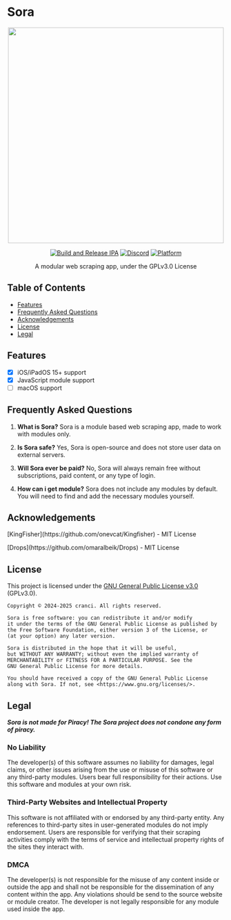 # Sora

<div align="center"> 

<img src="https://raw.githubusercontent.com/cranci1/Sora/refs/heads/main/assets/Sora_banner.png" width="500px">

[![Build and Release IPA](https://github.com/cranci1/Sora/actions/workflows/build.yml/badge.svg)](https://github.com/cranci1/Sora/actions/workflows/build.yml) [![Discord](https://img.shields.io/discord/1293430817841741899.svg?logo=discord&color=blue)](https://discord.gg/XR3SrmUbpd) [![Platform](https://img.shields.io/badge/Platform-iOS%20%7C%20iPadOS%2015.0%2B-orange?logo=apple&logoColor=white)](https://img.shields.io/badge/Platform-iOS%20%7C%20iPadOS%2015.0%2B-red?logo=apple&logoColor=white)

A modular web scraping app, under the GPLv3.0 License

</div>

## Table of Contents

- [Features](#features)
- [Frequently Asked Questions](#frequently-asked-questions)
- [Acknowledgements](#acknowledgements)
- [License](#license)
- [Legal](#legal)

## Features

- [x] iOS/iPadOS 15+ support
- [x] JavaScript module support
- [ ] macOS support

## Frequently Asked Questions

1. **What is Sora?**
Sora is a module based web scraping app, made to work with modules only.

2. **Is Sora safe?**
Yes, Sora is open-source and does not store user data on external servers.

3. **Will Sora ever be paid?**
No, Sora will always remain free without subscriptions, paid content, or any type of login.

4. **How can i get module?**
Sora does not include any modules by default. You will need to find and add the necessary modules yourself.

## Acknowledgements

<p>[KingFisher](https://github.com/onevcat/Kingfisher) - MIT License</p>
<p>[Drops](https://github.com/omaralbeik/Drops) - MIT License</p>

## License

This project is licensed under the [GNU General Public License v3.0](LICENSE) (GPLv3.0).

```
Copyright © 2024-2025 cranci. All rights reserved.

Sora is free software: you can redistribute it and/or modify
it under the terms of the GNU General Public License as published by
the Free Software Foundation, either version 3 of the License, or
(at your option) any later version.

Sora is distributed in the hope that it will be useful,
but WITHOUT ANY WARRANTY; without even the implied warranty of
MERCHANTABILITY or FITNESS FOR A PARTICULAR PURPOSE. See the
GNU General Public License for more details.

You should have received a copy of the GNU General Public License
along with Sora. If not, see <https://www.gnu.org/licenses/>.
```

## Legal

**_Sora is not made for Piracy! The Sora project does not condone any form of piracy._**

### No Liability

The developer(s) of this software assumes no liability for damages, legal claims, or other issues arising from the use or misuse of this software or any third-party modules. Users bear full responsibility for their actions. Use this software and modules at your own risk.

### Third-Party Websites and Intellectual Property

This software is not affiliated with or endorsed by any third-party entity. Any references to third-party sites in user-generated modules do not imply endorsement. Users are responsible for verifying that their scraping activities comply with the terms of service and intellectual property rights of the sites they interact with.

### DMCA

The developer(s) is not responsible for the misuse of any content inside or outside the app and shall not be responsible for the dissemination of any content within the app. Any violations should be send to the source website or module creator. The developer is not legally responsible for any module used inside the app.
